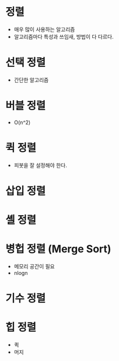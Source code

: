 # 정렬

- 매우 많이 사용하는 알고리즘
- 알고리즘마다 특성과 쓰임새, 방법이 다 다르다.

# 선택 정렬

- 간단한 알고리즘

# 버블 정렬

- O(n^2)

# 퀵 정렬

- 피봇을 잘 설정해야 한다.

# 삽입 정렬

# 셸 정렬

# 병헙 정렬 (Merge Sort)

- 메모리 공간이 필요
- nlogn

# 기수 정렬

# 힙 정렬




- 퀵
- 머지